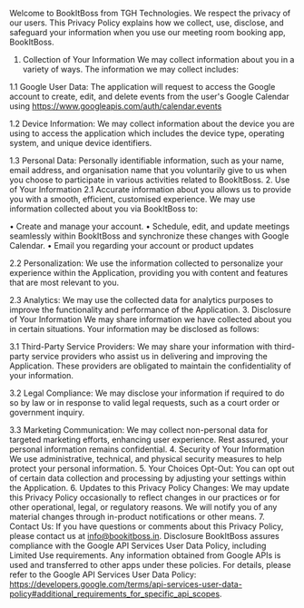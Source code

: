 Welcome to BookItBoss from TGH Technologies. We respect the privacy of our users. This Privacy Policy explains how we collect, use, disclose, and safeguard your information when you use our meeting room booking app, BookItBoss.
1. Collection of Your Information
We may collect information about you in a variety of ways. The information we may collect includes:

1.1 Google User Data: The application will request to access the Google account to create, edit, and delete events from the user's Google Calendar using https://www.googleapis.com/auth/calendar.events

1.2 Device Information: We may collect information about the device you are using to access the application which includes the device type, operating system, and unique device identifiers.

1.3 Personal Data: Personally identifiable information, such as your name, email address, and organisation name that you voluntarily give to us when you choose to participate in various activities related to BookItBoss.
2. Use of Your Information
2.1 Accurate information about you allows us to provide you with a smooth, efficient, customised experience. We may use information collected about you via BookItBoss to:

• Create and manage your account.
• Schedule, edit, and update meetings seamlessly within BookItBoss and synchronize these changes with Google Calendar.
• Email you regarding your account or product updates

2.2 Personalization: We use the information collected to personalize your experience within the Application, providing you with content and features that are most relevant to you.

2.3 Analytics: We may use the collected data for analytics purposes to improve the functionality and performance of the Application.
3. Disclosure of Your Information
We may share information we have collected about you in certain situations. Your information may be disclosed as follows:

3.1 Third-Party Service Providers: We may share your information with third-party service providers who assist us in delivering and improving the Application. These providers are obligated to maintain the confidentiality of your information.

3.2 Legal Compliance: We may disclose your information if required to do so by law or in response to valid legal requests, such as a court order or government inquiry.

3.3 Marketing Communication: We may collect non-personal data for targeted marketing efforts, enhancing user experience. Rest assured, your personal information remains confidential.
4. Security of Your Information
We use administrative, technical, and physical security measures to help protect your personal information.
5. Your Choices
Opt-Out: You can opt out of certain data collection and processing by adjusting your settings within the Application.
6. Updates to this Privacy Policy
Changes: We may update this Privacy Policy occasionally to reflect changes in our practices or for other operational, legal, or regulatory reasons. We will notify you of any material changes through in-product notifications or other means.
7. Contact Us:
If you have questions or comments about this Privacy Policy, please contact us at info@bookitboss.in.
Disclosure
BookItBoss assures compliance with the Google API Services User Data Policy, including Limited Use requirements. Any information obtained from Google APIs is used and transferred to other apps under these policies. For details, please refer to the Google API Services User Data Policy: https://developers.google.com/terms/api-services-user-data-policy#additional_requirements_for_specific_api_scopes.

